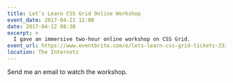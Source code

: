 ```yaml
---
title: Let’s Learn CSS Grid Online Workshop
event_date: 2017-04-21 12:00
date: 2017-04-12 08:30
excerpt: >
  I gave an immersive two-hour online workshop on CSS Grid.
event_url: https://www.eventbrite.com/e/lets-learn-css-grid-tickets-33351798126
location: The Internetz
---
```


Send me an email to watch the workshop.

